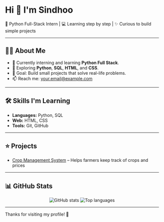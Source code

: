 <p align="center">
  <h1>Hi 👋 I'm Sindhoo</h1>
  <p>🌱 Python Full-Stack Intern | 💻 Learning step by step | ✨ Curious to build simple projects</p>
</p>

---

## 👩‍💻 About Me
- 🔭 Currently interning and learning **Python Full Stack**.  
- 🌱 Exploring **Python**, **SQL**, **HTML**, and **CSS**.  
- 🎯 Goal: Build small projects that solve real-life problems.  
- 📫 Reach me: your.email@example.com  

---

## 🛠️ Skills I'm Learning
- **Languages:** Python, SQL  
- **Web:** HTML, CSS  
- **Tools:** Git, GitHub  

---

## ⭐ Projects
- [Crop Management System](https://github.com/<your-github-username>/crop-management) – Helps farmers keep track of crops and prices  
  
---

## 📊 GitHub Stats
<p align="center">
  <img src="https://github-readme-stats.vercel.app/api?username=<your-github-username>&show_icons=true&theme=tokyonight" alt="GitHub stats"/>
  <img src="https://github-readme-stats.vercel.app/api/top-langs/?username=<your-github-username>&layout=compact&theme=tokyonight" alt="Top languages"/>
</p>

---

Thanks for visiting my profile! 🌸
